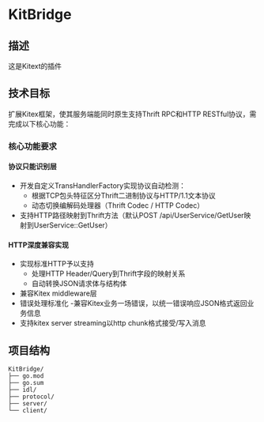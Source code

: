 # KitBridge


## 描述

这是Kitext的插件

## 技术目标

扩展Kitex框架，使其服务端能同时原生支持Thrift RPC和HTTP RESTful协议，需完成以下核心功能：

### 核心功能要求

#### 协议只能识别层

- 开发自定义TransHandlerFactory实现协议自动检测：
  - 根据TCP包头特征区分Thrift二进制协议与HTTP/1.1文本协议
  - 动态切换编解码处理器（Thrift Codec / HTTP Codec）
- 支持HTTP路径映射到Thrift方法（默认POST /api/UserService/GetUser映射到UserService::GetUser）

#### HTTP深度兼容实现

- 实现标准HTTP予以支持
    - 处理HTTP Header/Query到Thrift字段的映射关系
    - 自动转换JSON请求体与结构体
- 兼容Kitex middleware层
- 错误处理标准化
    -兼容Kitex业务一场错误，以统一错误响应JSON格式返回业务信息
- 支持kitex server streaming以http chunk格式接受/写入消息

## 项目结构

```
KitBridge/
├── go.mod
├── go.sum
├── idl/
├── protocol/
├── server/
└── client/
```